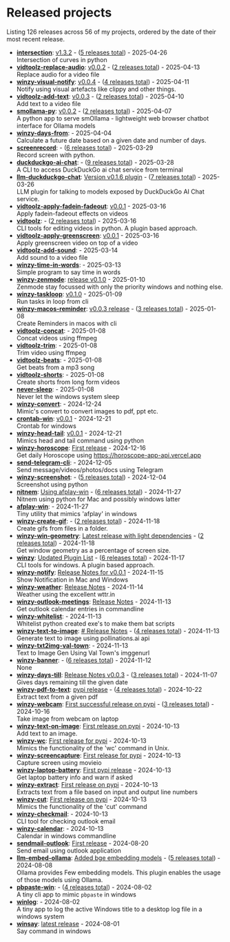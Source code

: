 # Released projects

Listing <!-- releases_count starts -->126<!-- releases_count ends --> releases across <!-- project_count starts -->56<!-- project_count ends --> of my projects, ordered by the date of their most recent release.

<!-- recent_releases starts -->
* **[intersection](https://github.com/sukhbinder/intersection)**: [v1.3.2](https://github.com/sukhbinder/intersection/releases/tag/v1.3.2) - ([5 releases total](https://github.com/sukhbinder/intersection/releases)) - 2025-04-26
<br />Intersection of curves in python
* **[vidtoolz-replace-audio](https://github.com/sukhbinder/vidtoolz-replace-audio)**: [v0.0.2](https://github.com/sukhbinder/vidtoolz-replace-audio/releases/tag/v0.0.2) - ([2 releases total](https://github.com/sukhbinder/vidtoolz-replace-audio/releases)) - 2025-04-13
<br />Replace audio for a video file
* **[winzy-visual-notify](https://github.com/sukhbinder/winzy-visual-notify)**: [v0.0.4](https://github.com/sukhbinder/winzy-visual-notify/releases/tag/v0.0.4) - ([4 releases total](https://github.com/sukhbinder/winzy-visual-notify/releases)) - 2025-04-11
<br />Notify using visual artefacts like clippy and other things.
* **[vidtoolz-add-text](https://github.com/sukhbinder/vidtoolz-add-text)**: [v0.0.3](https://github.com/sukhbinder/vidtoolz-add-text/releases/tag/v0.0.3) - ([2 releases total](https://github.com/sukhbinder/vidtoolz-add-text/releases)) - 2025-04-10
<br />Add text to a video file
* **[smollama-py](https://github.com/sukhbinder/smollama-py)**: [v0.0.2](https://github.com/sukhbinder/smollama-py/releases/tag/v0.0.2) - ([2 releases total](https://github.com/sukhbinder/smollama-py/releases)) - 2025-04-07
<br />A python app to serve smOllama - lightweight web browser chatbot interface for Ollama models
* **[winzy-days-from](https://github.com/sukhbinder/winzy-days-from)**: [](https://github.com/sukhbinder/winzy-days-from/releases/tag/v0.0.1) - 2025-04-04
<br />Calculate a future date based on a given date and number of days.
* **[screenrecord](https://github.com/sukhbinder/screenrecord)**: [](https://github.com/sukhbinder/screenrecord/releases/tag/v1.1.3a) - ([6 releases total](https://github.com/sukhbinder/screenrecord/releases)) - 2025-03-29
<br />Record screen with python.
* **[duckduckgo-ai-chat](https://github.com/sukhbinder/duckduckgo-ai-chat)**: [](https://github.com/sukhbinder/duckduckgo-ai-chat/releases/tag/v0.0.8a) - ([9 releases total](https://github.com/sukhbinder/duckduckgo-ai-chat/releases)) - 2025-03-28
<br />A CLI to access DuckDuckGo ai chat service from terminal
* **[llm-duckduckgo-chat](https://github.com/sukhbinder/llm-duckduckgo-chat)**: [Version v0.1.6  plugin](https://github.com/sukhbinder/llm-duckduckgo-chat/releases/tag/v0.1.6) - ([7 releases total](https://github.com/sukhbinder/llm-duckduckgo-chat/releases)) - 2025-03-26
<br />LLM plugin for talking to models exposed by DuckDuckGo AI Chat service.
* **[vidtoolz-apply-fadein-fadeout](https://github.com/sukhbinder/vidtoolz-apply-fadein-fadeout)**: [v0.0.1](https://github.com/sukhbinder/vidtoolz-apply-fadein-fadeout/releases/tag/v0.0.1) - 2025-03-16
<br />Apply fadein-fadeout effects on videos
* **[vidtoolz](https://github.com/sukhbinder/vidtoolz)**: [](https://github.com/sukhbinder/vidtoolz/releases/tag/v0.0.2) - ([2 releases total](https://github.com/sukhbinder/vidtoolz/releases)) - 2025-03-16
<br />CLI tools for editing videos in python. A plugin based approach.
* **[vidtoolz-apply-greenscreen](https://github.com/sukhbinder/vidtoolz-apply-greenscreen)**: [v0.0.1](https://github.com/sukhbinder/vidtoolz-apply-greenscreen/releases/tag/v0.0.1) - 2025-03-16
<br />Apply greenscreen video on top of a video
* **[vidtoolz-add-sound](https://github.com/sukhbinder/vidtoolz-add-sound)**: [](https://github.com/sukhbinder/vidtoolz-add-sound/releases/tag/v0.0.1) - 2025-03-14
<br />Add sound to a video file
* **[winzy-time-in-words](https://github.com/sukhbinder/winzy-time-in-words)**: [](https://github.com/sukhbinder/winzy-time-in-words/releases/tag/v0.0.1) - 2025-03-13
<br />Simple program to say time in words
* **[winzy-zenmode](https://github.com/sukhbinder/winzy-zenmode)**: [release v0.1.0](https://github.com/sukhbinder/winzy-zenmode/releases/tag/v0.1.0) - 2025-01-10
<br />Zenmode stay focussed with only the priority windows and nothing else.
* **[winzy-taskloop](https://github.com/sukhbinder/winzy-taskloop)**: [v0.1.0](https://github.com/sukhbinder/winzy-taskloop/releases/tag/v0.1.0) - 2025-01-09
<br />Run tasks in loop from cli
* **[winzy-macos-reminder](https://github.com/sukhbinder/winzy-macos-reminder)**: [v0.0.3 release](https://github.com/sukhbinder/winzy-macos-reminder/releases/tag/v0.0.3) - ([3 releases total](https://github.com/sukhbinder/winzy-macos-reminder/releases)) - 2025-01-08
<br />Create Reminders in macos with cli
* **[vidtoolz-concat](https://github.com/sukhbinder/vidtoolz-concat)**: [](https://github.com/sukhbinder/vidtoolz-concat/releases/tag/v0.0.1) - 2025-01-08
<br />Concat videos using ffmpeg 
* **[vidtoolz-trim](https://github.com/sukhbinder/vidtoolz-trim)**: [](https://github.com/sukhbinder/vidtoolz-trim/releases/tag/v0.0.1) - 2025-01-08
<br />Trim video using ffmpeg
* **[vidtoolz-beats](https://github.com/sukhbinder/vidtoolz-beats)**: [](https://github.com/sukhbinder/vidtoolz-beats/releases/tag/v0.0.1) - 2025-01-08
<br />Get beats from a mp3 song
* **[vidtoolz-shorts](https://github.com/sukhbinder/vidtoolz-shorts)**: [](https://github.com/sukhbinder/vidtoolz-shorts/releases/tag/v0.0.1) - 2025-01-08
<br />Create shorts from long form videos
* **[never-sleep](https://github.com/sukhbinder/never-sleep)**: [](https://github.com/sukhbinder/never-sleep/releases/tag/v0.0.1) - 2025-01-08
<br />Never let the windows system sleep
* **[winzy-convert](https://github.com/sukhbinder/winzy-convert)**: [](https://github.com/sukhbinder/winzy-convert/releases/tag/v0.0.1) - 2024-12-24
<br />Mimic's convert to convert images to pdf, ppt etc.
* **[crontab-win](https://github.com/sukhbinder/crontab-win)**: [v0.0.1](https://github.com/sukhbinder/crontab-win/releases/tag/v0.0.1) - 2024-12-21
<br />Crontab for windows
* **[winzy-head-tail](https://github.com/sukhbinder/winzy-head-tail)**: [v0.0.1](https://github.com/sukhbinder/winzy-head-tail/releases/tag/v0.0.1) - 2024-12-21
<br />Mimics head and tail command using python
* **[winzy-horoscope](https://github.com/sukhbinder/winzy-horoscope)**: [First release](https://github.com/sukhbinder/winzy-horoscope/releases/tag/v0.0.1) - 2024-12-16
<br />Get daily Horoscope using https://horoscope-app-api.vercel.app
* **[send-telegram-cli](https://github.com/sukhbinder/send-telegram-cli)**: [](https://github.com/sukhbinder/send-telegram-cli/releases/tag/v0.0.1) - 2024-12-05
<br />Send message/videos/photos/docs using Telegram
* **[winzy-screenshot](https://github.com/sukhbinder/winzy-screenshot)**: [](https://github.com/sukhbinder/winzy-screenshot/releases/tag/v0.0.4) - ([5 releases total](https://github.com/sukhbinder/winzy-screenshot/releases)) - 2024-12-04
<br />Screenshot using python
* **[nitnem](https://github.com/sukhbinder/nitnem)**: [Using afplay-win](https://github.com/sukhbinder/nitnem/releases/tag/v0.3.3a) - ([6 releases total](https://github.com/sukhbinder/nitnem/releases)) - 2024-11-27
<br />Nitnem using python for Mac and possibly windows latter
* **[afplay-win](https://github.com/sukhbinder/afplay-win)**: [](https://github.com/sukhbinder/afplay-win/releases/tag/v0.01) - 2024-11-27
<br />Tiny utility that mimics 'afplay' in windows
* **[winzy-create-gif](https://github.com/sukhbinder/winzy-create-gif)**: [](https://github.com/sukhbinder/winzy-create-gif/releases/tag/v0.0.1a) - ([2 releases total](https://github.com/sukhbinder/winzy-create-gif/releases)) - 2024-11-18
<br />Create gifs from files in a folder.
* **[winzy-win-geometry](https://github.com/sukhbinder/winzy-win-geometry)**: [Latest release with light dependencies](https://github.com/sukhbinder/winzy-win-geometry/releases/tag/v0.0.2) - ([2 releases total](https://github.com/sukhbinder/winzy-win-geometry/releases)) - 2024-11-18
<br />Get window geometry as a percentage of screen size.
* **[winzy](https://github.com/sukhbinder/winzy)**: [Updated Plugin List](https://github.com/sukhbinder/winzy/releases/tag/v0.0.2) - ([6 releases total](https://github.com/sukhbinder/winzy/releases)) - 2024-11-17
<br />CLI tools for windows. A plugin based approach.
* **[winzy-notify](https://github.com/sukhbinder/winzy-notify)**: [Release Notes for  v0.0.1](https://github.com/sukhbinder/winzy-notify/releases/tag/v0.0.1) - 2024-11-15
<br />Show Notification in Mac and Windows
* **[winzy-weather](https://github.com/sukhbinder/winzy-weather)**: [Release Notes](https://github.com/sukhbinder/winzy-weather/releases/tag/v0.0.1) - 2024-11-14
<br />Weather using the excellent wttr.in
* **[winzy-outlook-meetings](https://github.com/sukhbinder/winzy-outlook-meetings)**: [Release Notes](https://github.com/sukhbinder/winzy-outlook-meetings/releases/tag/v0.0.1) - 2024-11-13
<br />Get outlook calendar entries in commandline
* **[winzy-whitelist](https://github.com/sukhbinder/winzy-whitelist)**: [](https://github.com/sukhbinder/winzy-whitelist/releases/tag/v0.0.1) - 2024-11-13
<br />Whitelist python created exe's to make them bat scripts
* **[winzy-text-to-image](https://github.com/sukhbinder/winzy-text-to-image)**: [# Release Notes](https://github.com/sukhbinder/winzy-text-to-image/releases/tag/v0.4) - ([4 releases total](https://github.com/sukhbinder/winzy-text-to-image/releases)) - 2024-11-13
<br />Generate text to image using pollinations.ai api
* **[winzy-txt2img-val-town](https://github.com/sukhbinder/winzy-txt2img-val-town)**: [](https://github.com/sukhbinder/winzy-txt2img-val-town/releases/tag/v0.0.1) - 2024-11-13
<br />Text to Image Gen Using Val Town's imggenurl
* **[winzy-banner](https://github.com/sukhbinder/winzy-banner)**: [](https://github.com/sukhbinder/winzy-banner/releases/tag/v0.1.5) - ([6 releases total](https://github.com/sukhbinder/winzy-banner/releases)) - 2024-11-12
<br />None
* **[winzy-days-till](https://github.com/sukhbinder/winzy-days-till)**: [Release Notes v0.0.3](https://github.com/sukhbinder/winzy-days-till/releases/tag/v0.0.3) - ([3 releases total](https://github.com/sukhbinder/winzy-days-till/releases)) - 2024-11-07
<br />Gives days remaining till the given date
* **[winzy-pdf-to-text](https://github.com/sukhbinder/winzy-pdf-to-text)**: [pypi release](https://github.com/sukhbinder/winzy-pdf-to-text/releases/tag/bf) - ([4 releases total](https://github.com/sukhbinder/winzy-pdf-to-text/releases)) - 2024-10-22
<br />Extract text from a given pdf
* **[winzy-webcam](https://github.com/sukhbinder/winzy-webcam)**: [First successful release on pypi](https://github.com/sukhbinder/winzy-webcam/releases/tag/v0.1.3) - ([3 releases total](https://github.com/sukhbinder/winzy-webcam/releases)) - 2024-10-16
<br />Take image from webcam on laptop
* **[winzy-text-on-image](https://github.com/sukhbinder/winzy-text-on-image)**: [First release on pypi](https://github.com/sukhbinder/winzy-text-on-image/releases/tag/v0.0.1) - 2024-10-13
<br />Add text to an image.
* **[winzy-wc](https://github.com/sukhbinder/winzy-wc)**: [First release for pypi](https://github.com/sukhbinder/winzy-wc/releases/tag/v0.0.1) - 2024-10-13
<br />Mimics the functionality of the 'wc' command in Unix.
* **[winzy-screencapture](https://github.com/sukhbinder/winzy-screencapture)**: [First release for pypi](https://github.com/sukhbinder/winzy-screencapture/releases/tag/v0.0.1) - 2024-10-13
<br />Capture screen using movieio
* **[winzy-laptop-battery](https://github.com/sukhbinder/winzy-laptop-battery)**: [First pypi release](https://github.com/sukhbinder/winzy-laptop-battery/releases/tag/v.0.0.1) - 2024-10-13
<br />Get laptop battery info and warn if asked
* **[winzy-extract](https://github.com/sukhbinder/winzy-extract)**: [First release on pypi](https://github.com/sukhbinder/winzy-extract/releases/tag/v.0.0.1) - 2024-10-13
<br />Extracts text from a file based on input and output line numbers
* **[winzy-cut](https://github.com/sukhbinder/winzy-cut)**: [First release on pypi](https://github.com/sukhbinder/winzy-cut/releases/tag/v0.0.1) - 2024-10-13
<br />Mimics the functionality of the 'cut' command
* **[winzy-checkmail](https://github.com/sukhbinder/winzy-checkmail)**: [](https://github.com/sukhbinder/winzy-checkmail/releases/tag/v0.1) - 2024-10-13
<br />CLI tool for checking outlook email
* **[winzy-calendar](https://github.com/sukhbinder/winzy-calendar)**: [](https://github.com/sukhbinder/winzy-calendar/releases/tag/v0.1) - 2024-10-13
<br />Calendar in windows commandline
* **[sendmail-outlook](https://github.com/sukhbinder/sendmail-outlook)**: [First release](https://github.com/sukhbinder/sendmail-outlook/releases/tag/v0.0.1) - 2024-08-20
<br />Send email using outlook application 
* **[llm-embed-ollama](https://github.com/sukhbinder/llm-embed-ollama)**: [Added bge embedding models](https://github.com/sukhbinder/llm-embed-ollama/releases/tag/v0.1.2) - ([5 releases total](https://github.com/sukhbinder/llm-embed-ollama/releases)) - 2024-08-08
<br />Ollama provides Few embedding models. This plugin enables the usage of those models using Ollama.
* **[pbpaste-win](https://github.com/sukhbinder/pbpaste-win)**: [](https://github.com/sukhbinder/pbpaste-win/releases/tag/v0.1.2) - ([4 releases total](https://github.com/sukhbinder/pbpaste-win/releases)) - 2024-08-02
<br />A tiny cli app to mimic `pbpaste` in windows 
* **[winlog](https://github.com/sukhbinder/winlog)**: [](https://github.com/sukhbinder/winlog/releases/tag/v0.0.1) - 2024-08-02
<br />A tiny app to log the active Windows title to a desktop log file in a windows system
* **[winsay](https://github.com/sukhbinder/winsay)**: [latest release](https://github.com/sukhbinder/winsay/releases/tag/v1.1.1) - 2024-08-01
<br />Say command in windows
<!-- recent_releases ends -->